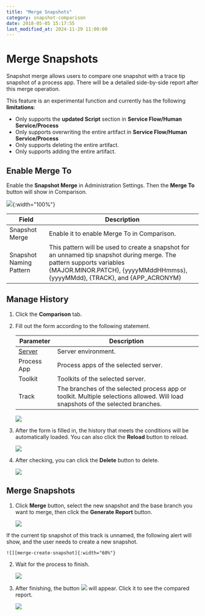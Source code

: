 ```yaml
---
title: "Merge Snapshots"
category: snapshot-comparison
date: 2018-05-05 15:17:55
last_modified_at: 2024-11-29 11:00:00
---
```


# Merge Snapshots
Snapshot merge allows users to compare one snapshot with a trace tip snapshot of a process app. There will be a detailed side-by-side report after this merge operation.

This feature is an experimental function and currently has the following **limitations**:
- Only supports the **updated Script** section in **Service Flow/Human Service/Process**
- Only supports overwriting the entire artifact in **Service Flow/Human Service/Process**
- Only supports deleting the entire artifact.
- Only supports adding the entire artifact.

## Enable Merge To

Enable the **Snapshot Merge** in Administration Settings. Then the **Merge To** button will show in Comparison.

![][settings-comparison-merge]{:width="100%"}

Field | Description
--- | ---
Snapshot Merge | Enable it to enable Merge To in Comparison.
Snapshot Naming Pattern | This pattern will be used to create a snapshot for an unnamed tip snapshot during merge. The pattern supports variables {MAJOR.MINOR.PATCH}, {yyyyMMddHHmmss}, {yyyyMMdd}, {TRACK}, and {APP_ACRONYM}


## Manage History

1. Click the **Comparison** tab.

2. Fill out the form according to the following statement.

	 Parameter             | Description       
	 ----------------------|-------------------
	 [Server][1]           |Server environment.
	 Process App           |Process apps of the selected server.
	 Toolkit               |Toolkits of the selected server.
	 Track                 |The branches of the selected process app or toolkit. Multiple selections allowed. Will load snapshots of the selected branches.
	 
	 ![][snapshot-comparison-merge-form]
	 
3. After the form is filled in, the history that meets the conditions will be automatically loaded. You can also click the **Reload** button to reload. 

    ![][history]
	
4. After checking, you can click the **Delete** button to delete.

    ![][history-delete]
	

## Merge Snapshots

1. Click **Merge** button, select the new snapshot and the base branch you want to merge, then click the **Generate Report** button.

    ![][snapshot-comparison-merge-button]

If the current tip snapshot of this track is unnamed, the following alert will show, and the user needs to create a new snapshot. 

    ![][merge-create-snapshot]{:width="60%"}


 2. Wait for the process to finish.
  
    ![][snapshot-comparison-merge-report-waiting]
	
 3. After finishing, the button ![][snapshot-comparison-compare-pre-report-icon] will appear. Click it to see the compared report.
	
    ![][snapshot-comparison-merge-report-link]
    

[settings-comparison-merge]: ../images/snapshot-comparison/settings-comparison-merge.png
[snapshot-comparison-merge-form]: ../images/snapshot-comparison/snapshot-comparison-form.png
[history]: ../images/snapshot-comparison/snapshot-comparison-merge-history.png
[history-delete]: ../images/snapshot-comparison/snapshot-comparison-merge-history-delete.png
[snapshot-comparison-merge-button]: ../images/snapshot-comparison/snapshot-comparison-merge-button.png
[merge-create-snapshot]: ../images/snapshot-comparison/merge-create-snapshot.png
[snapshot-comparison-compare-pre-report-icon]: ../images/snapshot-comparison/snapshot-comparison-compare-pre-report-icon.png
[snapshot-comparison-merge-report-waiting]: ../images/snapshot-comparison/snapshot-comparison-merge-report-waiting.png
[snapshot-comparison-merge-report-link]: ../images/snapshot-comparison/snapshot-comparison-merge-report-link.png
[1]: ../administration/administration-baw-configuration.html